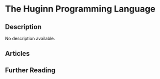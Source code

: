 # The Huginn Programming Language

## Description

No description available.

## Articles

## Further Reading